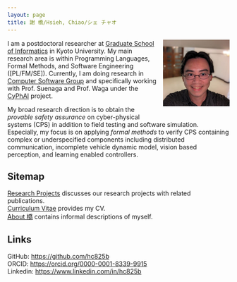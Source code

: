 ```yaml
---
layout: page
title: 謝 橋/Hsieh, Chiao/シェ チャオ
---
```


<img align=right alt="Selfie outside my office at Research Building Number 15 in Kyoto University" width="30%"
     style="padding-left: 10px; padding-bottom: 20px"
     src="/assets/pics/chiao-selfie-kyoto-u-research-building-15.jpg">
I am a postdoctoral researcher at [Graduate School of Informatics][i.kyoto-u] in Kyoto University.
My main research area is within
Programming Languages, Formal Methods, and Software Engineering ([PL/FM/SE]).
Currently, I am doing research in [Computer Software Group][fos.kuis.kyoto-u]
and specifically working with Prof. Suenaga and Prof. Waga under the [CyPhAI] project.

My broad research direction is to obtain the *provable safety assurance* on cyber-physical systems (CPS) in addition to field testing and software simulation.
Especially, my focus is on applying *formal methods* to verify CPS containing complex or underspecified components including distributed communication, incomplete vehicle dynamic model, vision based perception, and learning enabled controllers.


## Sitemap
[Research Projects](/_pages/projects.md) discusses our research projects with related publications.  
[Curriculum Vitae](/_pages/cv.md) provides my CV.  
[About 橋](/_pages/about.md) contains informal descriptions of myself.  

## Links
GitHub: <https://github.com/hc825b>  
ORCID: <https://orcid.org/0000-0001-8339-9915>  
Linkedin: <https://www.linkedin.com/in/hc825b>  

[i.kyoto-u]: https://www.i.kyoto-u.ac.jp/en/
[fos.kuis.kyoto-u]: https://www.fos.kuis.kyoto-u.ac.jp/
[CyPhAI]: https://cyphai-project.github.io/
